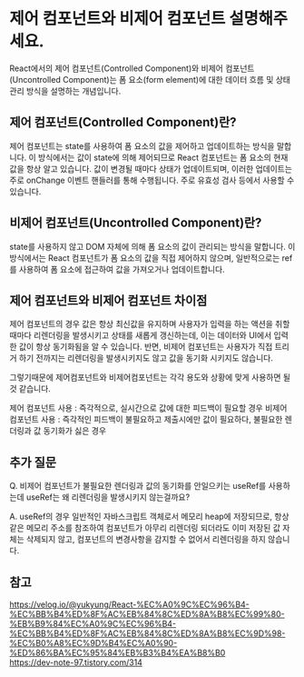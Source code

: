 # 제어 컴포넌트와 비제어 컴포넌트 설명해주세요.

React에서의 제어 컴포넌트(Controlled Component)와 비제어 컴포넌트(Uncontrolled Component)는 폼 요소(form element)에 대한 데이터 흐름 및 상태 관리 방식을 설명하는 개념입니다.

## 제어 컴포넌트(Controlled Component)란?

제어 컴포넌트는 state를 사용하여 폼 요소의 값을 제어하고 업데이트하는 방식을 말합니다.
이 방식에서는 값이 state에 의해 제어되므로 React 컴포넌트는 폼 요소의 현재 값을 항상 알고 있습니다. 값이 변경될 때마다 상태가 업데이트되며, 이러한 업데이트는 주로 onChange 이벤트 핸들러를 통해 수행됩니다. 주로 유효성 검사 등에서 사용할 수 있습니다.

## 비제어 컴포넌트(Uncontrolled Component)란?

state를 사용하지 않고 DOM 자체에 의해 폼 요소의 값이 관리되는 방식을 말합니다. 이 방식에서는 React 컴포넌트가 폼 요소의 값을 직접 제어하지 않으며, 일반적으로는 ref를 사용하여 폼 요소에 접근하여 값을 가져오거나 업데이트합니다.

## 제어 컴포넌트와 비제어 컴포넌트 차이점

제어 컴포넌트의 경우 값은 항상 최신값을 유지하며 사용자가 입력을 하는 액션을 취할때마다 리렌더링을 발생시키고 상태를 새롭게 갱신하는데, 이는 데이터와 UI에서 입력한 값이 항상 동기화됨을 알 수 있습니다.
반면, 비제어 컴포넌트는 사용자가 직접 트리거 하기 전까지는 리렌더링을 발생시키지도 않고 값을 동기화 시키지도 않습니다.

그렇기때문에 제어컴포넌트와 비제어컴포넌트는 각각 용도와 상황에 맞게 사용하면 될것 같습니다.

제어 컴포넌트 사용 : 즉각적으로, 실시간으로 값에 대한 피드백이 필요할 경우
비제어 컴포넌트 사용 : 즉각적인 피드백이 불필요하고 제출시에만 값이 필요하다, 불필요한 렌더링과 값 동기화가 싫은 경우

## 추가 질문

Q. 비제어 컴포넌트가 불필요한 렌더링과 값의 동기화를 안일으키는 useRef를 사용하는데 useRef는 왜 리렌더링을 발생시키지 않는걸까요?

A. useRef의 경우 일반적인 자바스크립트 객체로서 메모리 heap에 저장되므로, 항상 같은 메모리 주소를 참조하여 컴포넌트가 아무리 리렌더링 되더라도 이미 저장된 값 자체는 삭제되지 않고, 컴포넌트의 변경사항을 감지할 수 없어서 리렌더링을 하지 않습니다.

## 참고

https://velog.io/@yukyung/React-%EC%A0%9C%EC%96%B4-%EC%BB%B4%ED%8F%AC%EB%84%8C%ED%8A%B8%EC%99%80-%EB%B9%84%EC%A0%9C%EC%96%B4-%EC%BB%B4%ED%8F%AC%EB%84%8C%ED%8A%B8%EC%9D%98-%EC%B0%A8%EC%9D%B4%EC%A0%90-%ED%86%BA%EC%95%84%EB%B3%B4%EA%B8%B0 <br/>
https://dev-note-97.tistory.com/314 <br/>
